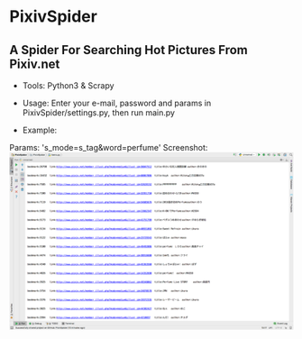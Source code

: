 # PixivSpider
## A Spider For Searching Hot Pictures From Pixiv.net

- Tools:      Python3 & Scrapy

- Usage:      Enter your e-mail, password and params in PixivSpider/settings.py, then run main.py

- Example:

Params:       's_mode=s_tag&word=perfume'
Screenshot: ![](https://github.com/BIOTONIC/PixivSpider/blob/master/Screen%20Shot%202017-01-22%20at%2019.42.52.png)
